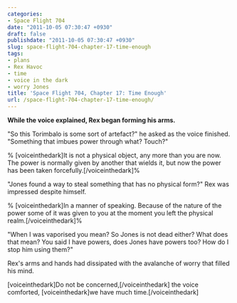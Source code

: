 ```yaml
---
categories:
- Space Flight 704
date: "2011-10-05 07:30:47 +0930"
draft: false
publishdate: "2011-10-05 07:30:47 +0930"
slug: space-flight-704-chapter-17-time-enough
tags:
- plans
- Rex Havoc
- time
- voice in the dark
- worry Jones
title: 'Space Flight 704, Chapter 17: Time Enough'
url: /space-flight-704-chapter-17-time-enough/
---
```

**While the voice explained, Rex began forming his arms.**

"So this Torimbalo is some sort of artefact?" he asked as the voice
finished. "Something that imbues power through what? Touch?"

% \[voiceinthedark\]It is not a physical object, any more than you are
now. The power is normally given by another that wields it, but now the
power has been taken forcefully.\[/voiceinthedark\]%

"Jones found a way to steal something that has no physical form?" Rex
was impressed despite himself.

% \[voiceinthedark\]In a manner of speaking. Because of the nature of
the power some of it was given to you at the moment you left the
physical realm.\[/voiceinthedark\]%

"When I was vaporised you mean? So Jones is not dead either? What does
that mean? You said I have powers, does Jones have powers too? How do I
stop him using them?"

Rex's arms and hands had dissipated with the avalanche of worry that
filled his mind.

\[voiceinthedark\]Do not be concerned,\[/voiceinthedark\] the voice
comforted, \[voiceinthedark\]we have much time.\[/voiceinthedark\]